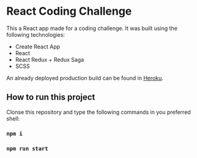 # React Coding Challenge

This a React app made for a coding challenge. It was built using the following technologies:

* Create React App
* React
* React Redux + Redux Saga
* SCSS

An already deployed production build can be found in [Heroku](https://sosella-react-coding-challenge.herokuapp.com/).

## How to run this project

Clonse this repository and type the following commands in you preferred shell:

### `npm i`
### `npm run start`
